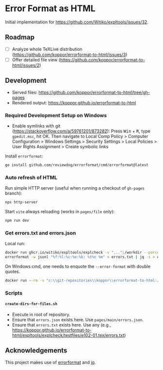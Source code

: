 # Error Format as HTML

Initial implementation for https://github.com/Witiko/expltools/issues/32.

## Roadmap

- [ ] Analyze whole TeXLive distribution (https://github.com/koppor/errorformat-to-html/issues/3)
- [ ] Offer detailed file view (https://github.com/koppor/errorformat-to-html/issues/2)

## Development

- Served files: <https://github.com/koppor/errorformat-to-html/tree/gh-pages>
- Rendered output: <https://koppor.github.io/errorformat-to-html>

### Required Development Setup on Windows

- Enable symlinks with git (<https://stackoverflow.com/a/59761201/873282>):
  Press <kbd>Win</kbd> + <kbd>R</kbd>, type `gpedit.msc`, hit OK. Then navigate to Local Comp Policy > Computer Configuration > Windows Settings > Security Settings > Local Policies > User Rights Assignment > Create symbolic links

Install `errorformat`:

```bash
go install github.com/reviewdog/errorformat/cmd/errorformat@latest
```

### Auto refresh of HTML

Run simple HTTP server (useful when running a checkout of `gh-pages` branch):

```bash
npx http-server
```

Start `vite` always reloading (works in `pages/file` only):

```bash
npm run dev
```

### Get errors.txt and errors.json

Local run:

```bash
docker run ghcr.io/witiko/expltools/explcheck -v "...":/workdir --porcelain --error-format='%f:%l:%c:%e:%k: %t%n %m' /workdir/expltools/explcheck/testfiles/e102.tex > errors.txt
errorformat -w jsonl "%f:%l:%c:%e:%k: %t%n %m" < errors.txt | jq -s > errors.json
```

On Windows cmd, one needs to enquote the `--error-format` with double quotes.

```cmd
docker run --rm -v "c:\\git-repositories\\koppor\\errorformat-to-html:/workspace" ghcr.io/witiko/expltools/explcheck --porcelain --error-format="%f:%l:%c:%e:%k: %t%n %m" "/workspace/expltools/explcheck/testfiles/e102.lua"
```

### Scripts

#### `create-dirs-for-files.sh`

- Execute in root of repository.
- Ensure that `errors.json` exists here. Use `pages/main/errors.json`.
- Ensure that `errors.txt` exists here. Use any (e.g., <https://koppor.github.io/errorformat-to-html/expltools/explcheck/testfiles/e102-01.tex/errors.txt>)

## Acknowledgements

This project makes use of [errorformat](https://github.com/reviewdog/errorformat) and [jq](https://jqlang.github.io/jq/).

